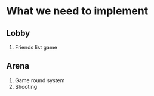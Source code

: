 # What we need to implement

## Lobby
1) Friends list game

## Arena
1) Game round system
2) Shooting

